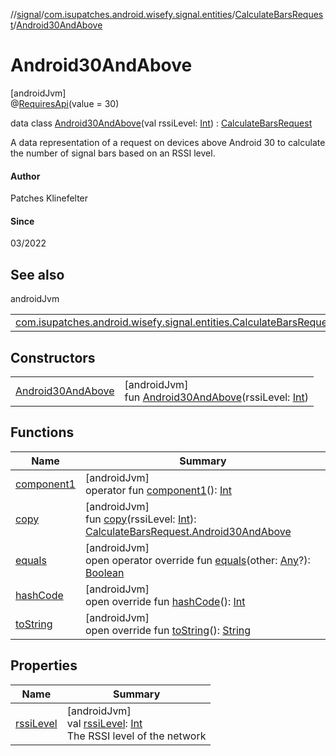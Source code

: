 //[signal](../../../../index.md)/[com.isupatches.android.wisefy.signal.entities](../../index.md)/[CalculateBarsRequest](../index.md)/[Android30AndAbove](index.md)

# Android30AndAbove

[androidJvm]\
@[RequiresApi](https://developer.android.com/reference/kotlin/androidx/annotation/RequiresApi.html)(value = 30)

data class [Android30AndAbove](index.md)(val rssiLevel: [Int](https://kotlinlang.org/api/latest/jvm/stdlib/kotlin/-int/index.html)) : [CalculateBarsRequest](../index.md)

A data representation of a request on devices above Android 30 to calculate the number of signal bars based on an RSSI level.

#### Author

Patches Klinefelter

#### Since

03/2022

## See also

androidJvm

| | |
|---|---|
| [com.isupatches.android.wisefy.signal.entities.CalculateBarsRequest](../index.md) |  |

## Constructors

| | |
|---|---|
| [Android30AndAbove](-android30-and-above.md) | [androidJvm]<br>fun [Android30AndAbove](-android30-and-above.md)(rssiLevel: [Int](https://kotlinlang.org/api/latest/jvm/stdlib/kotlin/-int/index.html)) |

## Functions

| Name | Summary |
|---|---|
| [component1](component1.md) | [androidJvm]<br>operator fun [component1](component1.md)(): [Int](https://kotlinlang.org/api/latest/jvm/stdlib/kotlin/-int/index.html) |
| [copy](copy.md) | [androidJvm]<br>fun [copy](copy.md)(rssiLevel: [Int](https://kotlinlang.org/api/latest/jvm/stdlib/kotlin/-int/index.html)): [CalculateBarsRequest.Android30AndAbove](index.md) |
| [equals](../../-compare-signal-level-result/index.md#585090901%2FFunctions%2F1816002514) | [androidJvm]<br>open operator override fun [equals](../../-compare-signal-level-result/index.md#585090901%2FFunctions%2F1816002514)(other: [Any](https://kotlinlang.org/api/latest/jvm/stdlib/kotlin/-any/index.html)?): [Boolean](https://kotlinlang.org/api/latest/jvm/stdlib/kotlin/-boolean/index.html) |
| [hashCode](../../-compare-signal-level-result/index.md#1794629105%2FFunctions%2F1816002514) | [androidJvm]<br>open override fun [hashCode](../../-compare-signal-level-result/index.md#1794629105%2FFunctions%2F1816002514)(): [Int](https://kotlinlang.org/api/latest/jvm/stdlib/kotlin/-int/index.html) |
| [toString](../../-compare-signal-level-result/index.md#1616463040%2FFunctions%2F1816002514) | [androidJvm]<br>open override fun [toString](../../-compare-signal-level-result/index.md#1616463040%2FFunctions%2F1816002514)(): [String](https://kotlinlang.org/api/latest/jvm/stdlib/kotlin/-string/index.html) |

## Properties

| Name | Summary |
|---|---|
| [rssiLevel](rssi-level.md) | [androidJvm]<br>val [rssiLevel](rssi-level.md): [Int](https://kotlinlang.org/api/latest/jvm/stdlib/kotlin/-int/index.html)<br>The RSSI level of the network |
